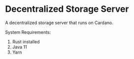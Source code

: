 # Decentralized Storage Server
A decentralized storage server that runs on Cardano.

System Requirements:
1. Rust installed
2. Java 11
3. Yarn
